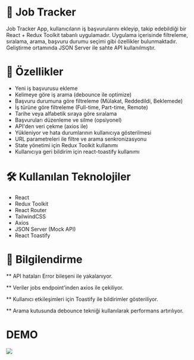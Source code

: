 <h1>🧾 Job Tracker</h1>

Job Tracker App, kullanıcıların iş başvurularını ekleyip, takip edebildiği bir React + Redux Toolkit tabanlı uygulamadır. Uygulama içerisinde filtreleme, sıralama, arama, başvuru durumu seçimi gibi özellikler bulunmaktadır. Geliştirme ortamında JSON Server ile sahte API kullanılmıştır.

<h1>🚀 Özellikler</h1>

- Yeni iş başvurusu ekleme
- Kelimeye göre iş arama (debounce ile optimize)
-  Başvuru durumuna göre filtreleme (Mülakat, Reddedildi, Beklemede)
-  İş türüne göre filtreleme (Full-time, Part-time, Remote)
-  Tarihe veya alfabetik sıraya göre sıralama
-  Başvuruları düzenleme ve silme (opsiyonel)
-  API'den veri çekme (axios ile)
-  Yükleniyor ve hata durumlarının kullanıcıya gösterilmesi
-  URL parametreleri ile filtre ve arama senkronizasyonu
-  State yönetimi için Redux Toolkit kullanımı
-  Kullanıcıya geri bildirim için react-toastify kullanımı

<h1>🛠️ Kullanılan Teknolojiler</h1>

- React
- Redux Toolkit
- React Router
- TailwindCSS
- Axios
- JSON Server (Mock API)
- React Toastify

<h1>📝 Bilgilendirme</h1>

** API hataları Error bileşeni ile yakalanıyor.

** Veriler jobs endpoint'inden axios ile çekiliyor.

** Kullanıcı etkileşimleri için Toastify ile bildirimler gösteriliyor.

** Arama kutusunda debounce tekniği kullanılarak performans artırılıyor.

<h1>DEMO</h1>

![](./demo.gif)